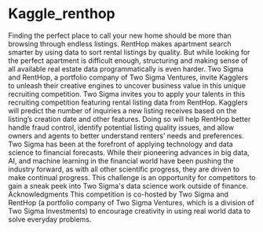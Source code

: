 # Kaggle_renthop
Finding the perfect place to call your new home should be more than browsing through endless listings. RentHop makes apartment search smarter by using data to sort rental listings by quality. But while looking for the perfect apartment is difficult enough, structuring and making sense of all available real estate data programmatically is even harder. Two Sigma and RentHop, a portfolio company of Two Sigma Ventures, invite Kagglers to unleash their creative engines to uncover business value in this unique recruiting competition.     Two Sigma invites you to apply your talents in this recruiting competition featuring rental listing data from RentHop. Kagglers will predict the number of inquiries a new listing receives based on the listing’s creation date and other features. Doing so will help RentHop better handle fraud control, identify potential listing quality issues, and allow owners and agents to better understand renters’ needs and preferences.   Two Sigma has been at the forefront of applying technology and data science to financial forecasts. While their pioneering advances in big data, AI, and machine learning in the financial world have been pushing the industry forward, as with all other scientific progress, they are driven to make continual progress. This challenge is an opportunity for competitors to gain a sneak peek into Two Sigma's data science work outside of finance.  Acknowledgments  This competition is co-hosted by Two Sigma and RentHop (a portfolio company of Two Sigma Ventures, which is a division of Two Sigma Investments) to encourage creativity in using real world data to solve everyday problems. 

